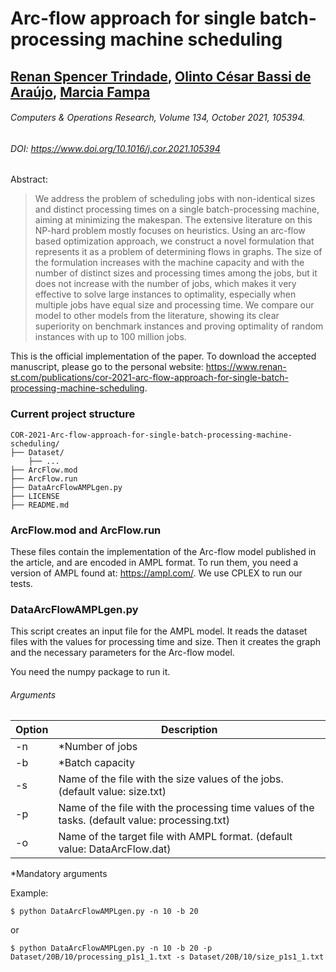 # Arc-flow approach for single batch-processing machine scheduling
## [Renan Spencer Trindade](https://www.renan-st.com/), [Olinto César Bassi de Araújo](http://ufsmpublica.ufsm.br/docente/13025), [Marcia Fampa](http://marciafampa.com/)
###### Computers & Operations Research, Volume 134, October 2021, 105394.
###### DOI: https://www.doi.org/10.1016/j.cor.2021.105394

Abstract:
>We address the problem of scheduling jobs with non-identical sizes and distinct processing times on a single batch-processing machine, aiming at minimizing the makespan. The extensive literature on this NP-hard problem mostly focuses on heuristics. Using an arc-flow based optimization approach, we construct a novel formulation that represents it as a problem of determining flows in graphs. The size of the formulation increases with the machine capacity and with the number of distinct sizes and processing times among the jobs, but it does not increase with the number of jobs, which makes it very effective to solve large instances to optimality, especially when multiple jobs have equal size and processing time. We compare our model to other models from the literature, showing its clear superiority on benchmark instances and proving optimality of random instances with up to 100 million jobs.

This is the official implementation of the paper.
To download the accepted manuscript, please go to the personal website: https://www.renan-st.com/publications/cor-2021-arc-flow-approach-for-single-batch-processing-machine-scheduling.

### Current project structure
```
COR-2021-Arc-flow-approach-for-single-batch-processing-machine-scheduling/
├── Dataset/
    ├── ...
├── ArcFlow.mod
├── ArcFlow.run
├── DataArcFlowAMPLgen.py
├── LICENSE
├── README.md
```

### ArcFlow.mod and ArcFlow.run

These files contain the implementation of the Arc-flow model published in the article, and are encoded in AMPL format.
To run them, you need a version of AMPL found at: https://ampl.com/.
We use CPLEX to run our tests.


### DataArcFlowAMPLgen.py

This script creates an input file for the AMPL model. 
It reads the dataset files with the values for processing time and size. Then it creates the graph and the necessary parameters for the Arc-flow model.

You need the numpy package to run it.

###### Arguments
| Option     | Description                                                                                    |
| ------     | -----------                                                                                    |
| -n         | *Number of jobs                                                                                |
| -b         | *Batch capacity                                                                                |
| -s         | Name of the file with the size values of the jobs. (default value: size.txt)                   |
| -p         | Name of the file with the processing time values of the tasks. (default value: processing.txt) |
| -o         | Name of the target file with AMPL format. (default value: DataArcFlow.dat)                     |

*Mandatory arguments

Example:
```console
$ python DataArcFlowAMPLgen.py -n 10 -b 20
```
or
```console
$ python DataArcFlowAMPLgen.py -n 10 -b 20 -p Dataset/20B/10/processing_p1s1_1.txt -s Dataset/20B/10/size_p1s1_1.txt
```
